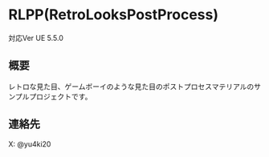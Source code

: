 # RLPP(RetroLooksPostProcess) 
対応Ver UE 5.5.0

## 概要
レトロな見た目、ゲームボーイのような見た目のポストプロセスマテリアルのサンプルプロジェクトです。

## 連絡先
X: @yu4ki20

